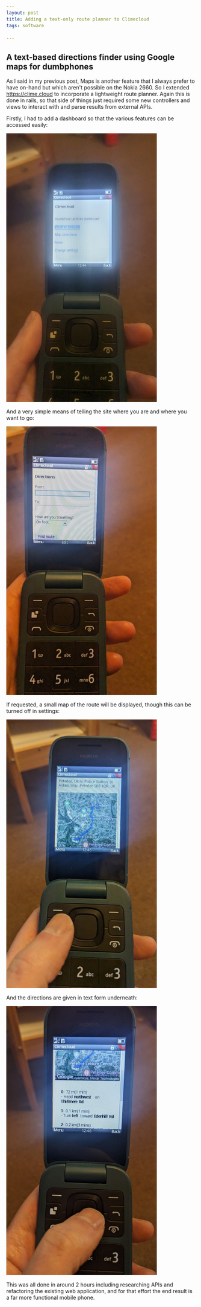 ```yaml
---
layout: post
title: Adding a text-only route planner to Climecloud
tags: software

---
```


## A text-based directions finder using Google maps for dumbphones


As I said in my previous post, Maps is another feature that I always prefer to have on-hand but which aren't possible on the Nokia 2660. So I extended <https://clime.cloud> to incorporate a lightweight route planner. Again this is done in rails, so that side of things just required some new controllers and views to interact with and parse results from external APIs.

Firstly, I had to add a dashboard so that the various features can be accessed easily:

[<img src="../images/climecloud/4tn.jpg"
          style="width: 400px;"/>](../images/climecloud/4.jpg)

And a very simple means of telling the site where you are and where you want to go:

[<img src="../images/climecloud/5tn.jpg"
          style="width: 400px;"/>](../images/climecloud/5.jpg)

If requested, a small map of the route will be displayed, though this can be turned off in settings:

[<img src="../images/climecloud/6tn.jpg"
          style="width: 400px;"/>](../images/climecloud/6.jpg)  

And the directions are given in text form underneath:

[<img src="../images/climecloud/7tn.jpg"
          style="width: 400px;"/>](../images/climecloud/7.jpg)      

This was all done in around 2 hours including researching APIs and refactoring the existing web application, and for that effort the end result is a far more functional mobile phone.                    
